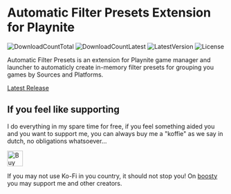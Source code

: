 # Automatic Filter Presets Extension for Playnite
![DownloadCountTotal](https://img.shields.io/github/downloads/ashpynov/AutoFilterPresets/total?label=total%20downloads&style=plastic) ![DownloadCountLatest](https://img.shields.io/github/downloads/ashpynov/AutoFilterPresets/latest/total?style=plastic) ![LatestVersion](https://img.shields.io/github/v/tag/ashpynov/AutoFilterPresets?label=Latest%20version&style=plastic) ![License](https://img.shields.io/github/license/ashpynov/AutoFilterPresets?style=plastic)

Automatic Filter Presets is an extension for Playnite game manager and launcher to automaticly create in-memory filter presets for grouping you games by Sources and Platforms.

[Latest Release](https://github.com/ashpynov/AutoFilterPresets/releases/latest)

## If you feel like supporting
I do everything in my spare time for free, if you feel something aided you and you want to support me, you can always buy me a "koffie" as we say in dutch, no obligations whatsoever...

<a href='https://ko-fi.com/ashpynov' target='_blank'><img height='36' style='border:0px;height:36px;' src='https://cdn.ko-fi.com/cdn/kofi2.png?v=3' border='0' alt='Buy Me a Coffee at ko-fi.com' /></a>

If you may not use Ko-Fi in you country, it should not stop you! On [boosty](https://boosty.to/ashpynov/donate) you may support me and other creators.


